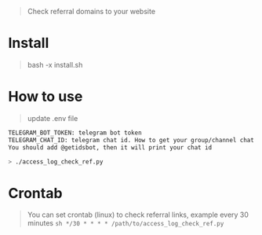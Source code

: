 > Check referral domains to your website

# Install
> bash -x install.sh

# How to use
> update .env file
```sh
TELEGRAM_BOT_TOKEN: telegram bot token
TELEGRAM_CHAT_ID: telegram chat id. How to get your group/channel chat id?
You should add @getidsbot, then it will print your chat id
```

```sh
> ./access_log_check_ref.py
```

# **Crontab**
> You can set crontab (linux) to check referral links, example every 30 minutes
```sh */30 * * * * /path/to/access_log_check_ref.py```
